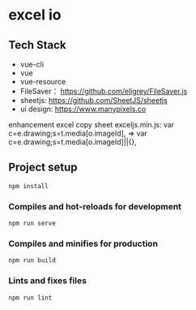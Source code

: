 # excel io

## Tech Stack
- vue-cli
- vue
- vue-resource
- FileSaver： https://github.com/eligrey/FileSaver.js
- sheetjs: https://github.com/SheetJS/sheetjs
- ui design: https://www.manypixels.co
  
enhancement excel copy sheet
exceljs.min.js: var c=e.drawing;s=t.media[o.imageId],  => var c=e.drawing;s=t.media[o.imageId]||{},

## Project setup
```
npm install
```

### Compiles and hot-reloads for development
```
npm run serve
```

### Compiles and minifies for production
```
npm run build
```

### Lints and fixes files
```
npm run lint
```